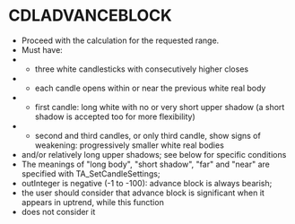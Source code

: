 # CDLADVANCEBLOCK

* Proceed with the calculation for the requested range.
* Must have:
* - three white candlesticks with consecutively higher closes
* - each candle opens within or near the previous white real body 
* - first candle: long white with no or very short upper shadow (a short shadow is accepted too for more flexibility)
* - second and third candles, or only third candle, show signs of weakening: progressively smaller white real bodies 
* and/or relatively long upper shadows; see below for specific conditions
* The meanings of "long body", "short shadow", "far" and "near" are specified with TA_SetCandleSettings;
* outInteger is negative (-1 to -100): advance block is always bearish;
* the user should consider that advance block is significant when it appears in uptrend, while this function 
* does not consider it
